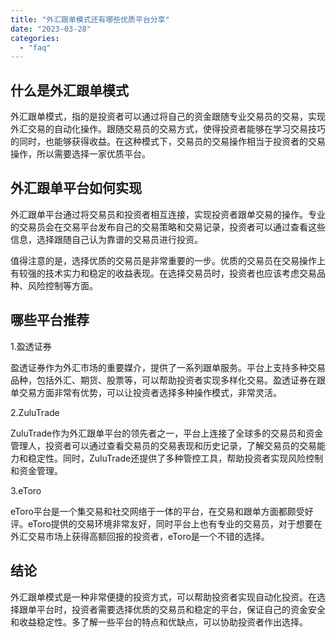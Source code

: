 ```yaml
---
title: "外汇跟单模式还有哪些优质平台分享"
date: "2023-03-28"
categories: 
  - "faq"
---
```


## 什么是外汇跟单模式

外汇跟单模式，指的是投资者可以通过将自己的资金跟随专业交易员的交易，实现外汇交易的自动化操作。跟随交易员的交易方式，使得投资者能够在学习交易技巧的同时，也能够获得收益。在这种模式下，交易员的交易操作相当于投资者的交易操作，所以需要选择一家优质平台。

## 外汇跟单平台如何实现

外汇跟单平台通过将交易员和投资者相互连接，实现投资者跟单交易的操作。专业的交易员会在交易平台发布自己的交易策略和交易记录，投资者可以通过查看这些信息，选择跟随自己认为靠谱的交易员进行投资。

值得注意的是，选择优质的交易员是非常重要的一步。优质的交易员在交易操作上有较强的技术实力和稳定的收益表现。在选择交易员时，投资者也应该考虑交易品种、风险控制等方面。

## 哪些平台推荐

1.盈透证券

盈透证券作为外汇市场的重要媒介，提供了一系列跟单服务。平台上支持多种交易品种，包括外汇、期货、股票等，可以帮助投资者实现多样化交易。盈透证券在跟单交易方面非常有优势，可以让投资者选择多种操作模式，非常灵活。

2.ZuluTrade

ZuluTrade作为外汇跟单平台的领先者之一，平台上连接了全球多的交易员和资金管理人，投资者可以通过查看交易员的交易表现和历史记录，了解交易员的交易能力和稳定性。同时，ZuluTrade还提供了多种管控工具，帮助投资者实现风险控制和资金管理。

3.eToro

eToro平台是一个集交易和社交网络于一体的平台，在交易和跟单方面都颇受好评。eToro提供的交易环境非常友好，同时平台上也有专业的交易员，对于想要在外汇交易市场上获得高额回报的投资者，eToro是一个不错的选择。

## 结论

外汇跟单模式是一种非常便捷的投资方式，可以帮助投资者实现自动化投资。在选择跟单平台时，投资者需要选择优质的交易员和稳定的平台，保证自己的资金安全和收益稳定性。多了解一些平台的特点和优缺点，可以协助投资者作出选择。
